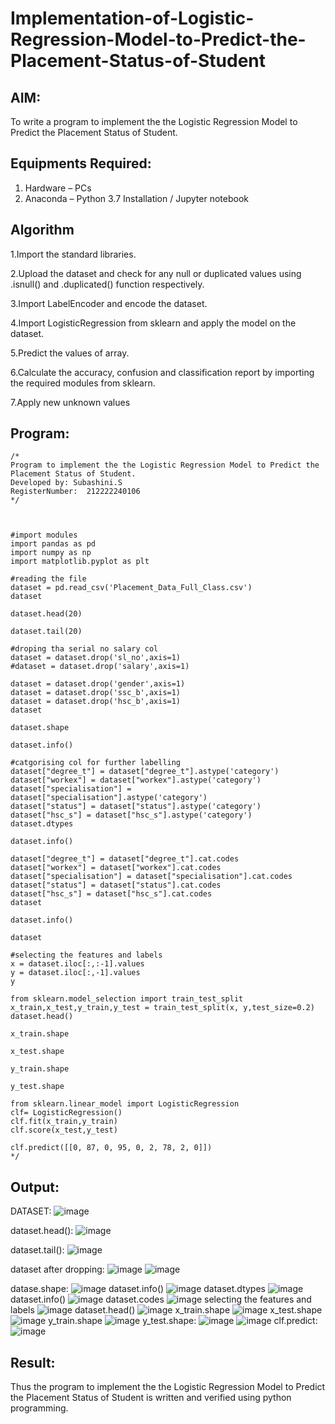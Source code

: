 # Implementation-of-Logistic-Regression-Model-to-Predict-the-Placement-Status-of-Student

## AIM:
To write a program to implement the the Logistic Regression Model to Predict the Placement Status of Student.

## Equipments Required:
1. Hardware – PCs
2. Anaconda – Python 3.7 Installation / Jupyter notebook

## Algorithm
1.Import the standard libraries.

2.Upload the dataset and check for any null or duplicated values using .isnull() and .duplicated() function respectively.

3.Import LabelEncoder and encode the dataset.

4.Import LogisticRegression from sklearn and apply the model on the dataset.

5.Predict the values of array.

6.Calculate the accuracy, confusion and classification report by importing the required modules from sklearn.

7.Apply new unknown values

## Program:
```
/*
Program to implement the the Logistic Regression Model to Predict the Placement Status of Student.
Developed by: Subashini.S
RegisterNumber:  212222240106
*/



#import modules
import pandas as pd
import numpy as np
import matplotlib.pyplot as plt

#reading the file
dataset = pd.read_csv('Placement_Data_Full_Class.csv')
dataset

dataset.head(20)

dataset.tail(20)

#droping tha serial no salary col
dataset = dataset.drop('sl_no',axis=1)
#dataset = dataset.drop('salary',axis=1)

dataset = dataset.drop('gender',axis=1)
dataset = dataset.drop('ssc_b',axis=1)
dataset = dataset.drop('hsc_b',axis=1)
dataset

dataset.shape

dataset.info()

#catgorising col for further labelling
dataset["degree_t"] = dataset["degree_t"].astype('category')
dataset["workex"] = dataset["workex"].astype('category')
dataset["specialisation"] = dataset["specialisation"].astype('category')
dataset["status"] = dataset["status"].astype('category')
dataset["hsc_s"] = dataset["hsc_s"].astype('category')
dataset.dtypes

dataset.info()

dataset["degree_t"] = dataset["degree_t"].cat.codes
dataset["workex"] = dataset["workex"].cat.codes
dataset["specialisation"] = dataset["specialisation"].cat.codes
dataset["status"] = dataset["status"].cat.codes
dataset["hsc_s"] = dataset["hsc_s"].cat.codes
dataset

dataset.info()

dataset

#selecting the features and labels
x = dataset.iloc[:,:-1].values
y = dataset.iloc[:,-1].values
y

from sklearn.model_selection import train_test_split
x_train,x_test,y_train,y_test = train_test_split(x, y,test_size=0.2)
dataset.head()

x_train.shape

x_test.shape

y_train.shape

y_test.shape

from sklearn.linear_model import LogisticRegression
clf= LogisticRegression()
clf.fit(x_train,y_train)
clf.score(x_test,y_test)

clf.predict([[0, 87, 0, 95, 0, 2, 78, 2, 0]])
*/
```
## Output:
DATASET:
![image](https://github.com/SubashiniSenniappan/Implementation-of-Logistic-Regression-Model-to-Predict-the-Placement-Status-of-Student/assets/119404951/e5cb4322-7916-47fb-8a8a-169ce450f13c)

dataset.head():
![image](https://github.com/SubashiniSenniappan/Implementation-of-Logistic-Regression-Model-to-Predict-the-Placement-Status-of-Student/assets/119404951/c70b20b2-f32f-4468-bfa9-983b7d36c8e4)

dataset.tail():
![image](https://github.com/SubashiniSenniappan/Implementation-of-Logistic-Regression-Model-to-Predict-the-Placement-Status-of-Student/assets/119404951/09b8cf1a-89f0-423d-9470-d2d7e38832cf)

dataset after dropping:
![image](https://github.com/SubashiniSenniappan/Implementation-of-Logistic-Regression-Model-to-Predict-the-Placement-Status-of-Student/assets/119404951/a6d1419f-c525-456d-8808-2c0e4cbccfa3)
![image](https://github.com/SubashiniSenniappan/Implementation-of-Logistic-Regression-Model-to-Predict-the-Placement-Status-of-Student/assets/119404951/bdc3a382-1c02-4464-aaa8-1ea8740a2909)

datase.shape:
![image](https://github.com/SubashiniSenniappan/Implementation-of-Logistic-Regression-Model-to-Predict-the-Placement-Status-of-Student/assets/119404951/df576abc-83a3-43d2-b36e-4f5d5a369bc4)
dataset.info()
![image](https://github.com/SubashiniSenniappan/Implementation-of-Logistic-Regression-Model-to-Predict-the-Placement-Status-of-Student/assets/119404951/557ba222-f8e1-4f99-a1fa-2feca82a6d76)
dataset.dtypes
![image](https://github.com/SubashiniSenniappan/Implementation-of-Logistic-Regression-Model-to-Predict-the-Placement-Status-of-Student/assets/119404951/91ea2cb9-eb11-4d63-b4b4-3608dd7e68d2)
dataset.info()
![image](https://github.com/SubashiniSenniappan/Implementation-of-Logistic-Regression-Model-to-Predict-the-Placement-Status-of-Student/assets/119404951/bb3faf13-c9bf-40ca-a665-a44b8e1bccc1)
dataset.codes
![image](https://github.com/SubashiniSenniappan/Implementation-of-Logistic-Regression-Model-to-Predict-the-Placement-Status-of-Student/assets/119404951/e0729b97-015c-454d-95fd-8b0f84fc6d7a)
selecting the features and labels
![image](https://github.com/SubashiniSenniappan/Implementation-of-Logistic-Regression-Model-to-Predict-the-Placement-Status-of-Student/assets/119404951/11d1c8e6-0c22-4053-8f49-45b4f8eb1dd6)
dataset.head()
![image](https://github.com/SubashiniSenniappan/Implementation-of-Logistic-Regression-Model-to-Predict-the-Placement-Status-of-Student/assets/119404951/7f9aa6c5-d4be-48c6-b0a4-e53d1acb69f2)
x_train.shape
![image](https://github.com/SubashiniSenniappan/Implementation-of-Logistic-Regression-Model-to-Predict-the-Placement-Status-of-Student/assets/119404951/bc68db53-9c95-4358-9806-87a4237ab8ab)
x_test.shape
![image](https://github.com/SubashiniSenniappan/Implementation-of-Logistic-Regression-Model-to-Predict-the-Placement-Status-of-Student/assets/119404951/5747336c-24d7-49ea-8ce1-d82f402f588e)
y_train.shape
![image](https://github.com/SubashiniSenniappan/Implementation-of-Logistic-Regression-Model-to-Predict-the-Placement-Status-of-Student/assets/119404951/844b94f7-1bcf-4098-872e-91cf78308402)
y_test.shape:
![image](https://github.com/SubashiniSenniappan/Implementation-of-Logistic-Regression-Model-to-Predict-the-Placement-Status-of-Student/assets/119404951/54c11a5f-bd32-4781-a87a-2ad803fa8af5)
![image](https://github.com/SubashiniSenniappan/Implementation-of-Logistic-Regression-Model-to-Predict-the-Placement-Status-of-Student/assets/119404951/835f914c-e725-42c5-b2cd-c5ff8a64e3f9)
clf.predict:
![image](https://github.com/SubashiniSenniappan/Implementation-of-Logistic-Regression-Model-to-Predict-the-Placement-Status-of-Student/assets/119404951/58b5ca46-6942-44ee-b124-51bf2485ec44)


## Result:
Thus the program to implement the the Logistic Regression Model to Predict the Placement Status of Student is written and verified using python programming.
